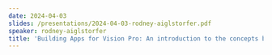 ```yaml
---
date: 2024-04-03
slides: /presentations/2024-04-03-rodney-aiglstorfer.pdf
speaker: rodney-aiglstorfer
title: 'Building Apps for Vision Pro: An introduction to the concepts behind spatial computing'
---
```

